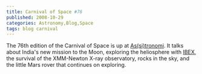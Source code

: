 ```yaml
---
title: Carnival of Space #76
published: 2008-10-29
categories: Astronomy,Blog,Space
tags: blog carnival
---
```


The 76th edition of the Carnival of Space is up at <a
href="https://astronomi.blogg.se/2008/october/utkast-fist-i.html">As(si)tronomi</a>.  It
talks about India's new mission to the Moon, exploring the heliosphere with <a
href="/2008/10/exploring-the-heliosphere-with-ibex/">IBEX</a>, the survival of the
XMM-Newton X-ray observatory, rocks in the sky, and the little Mars rover that continues
on exploring.
